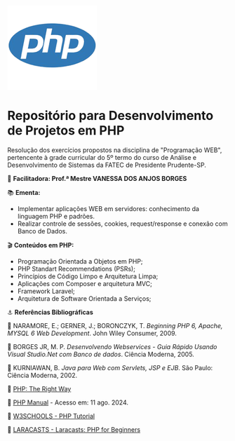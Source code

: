 ![](logo.png)

# Repositório para Desenvolvimento de Projetos em PHP

Resolução dos exercícios propostos na disciplina de "Programação WEB", pertencente à grade curricular do 5º termo do curso de Análise e Desenvolvimento de Sistemas da FATEC de Presidente Prudente-SP.

🙏 **Facilitadora: Prof.ª Mestre VANESSA DOS ANJOS BORGES**

📚 **Ementa:**

- Implementar aplicações WEB em servidores: conhecimento da linguagem PHP e padrões.
- Realizar controle de sessões, cookies, request/response e conexão com Banco de Dados.

🎬 **Conteúdos em PHP:**

- Programação Orientada a Objetos em PHP;
- PHP Standart Recommendations (PSRs);
- Princípios de Código Limpo e Arquitetura Limpa;
- Aplicações com Composer e arquitetura MVC;
- Framework Laravel;
- Arquitetura de Software Orientada a Serviços;

⚓ **Referências Bibliográficas**

📖 NARAMORE, E.; GERNER, J.; BORONCZYK, T. *Beginning PHP 6, Apache, MYSQL 6 Web Development*. John Wiley Consumer, 2009.

📖 BORGES JR, M. P. *Desenvolvendo Webservices - Guia Rápido Usando Visual Studio.Net com Banco de dados*. Ciência Moderna, 2005.

📖 KURNIAWAN, B. *Java para Web com Servlets, JSP e EJB*. São Paulo: Ciência Moderna, 2002.

🔗 [PHP: The Right Way](https://phptherightway.com/)

🔗 [PHP Manual](https://www.php.net/manual/en/) - Acesso em: 11 ago. 2024.

🔗 [W3SCHOOLS - PHP Tutorial](https://www.w3schools.com/php/)

🔗 [LARACASTS - Laracasts: PHP for Beginners](https://laracasts.com/)
